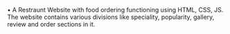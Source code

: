 •	A Restraunt Website with food ordering functioning using HTML, CSS, JS. The website contains various divisions like speciality, popularity, gallery, review and order sections in it.
